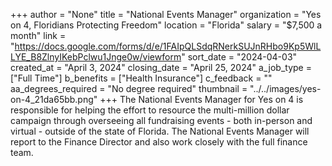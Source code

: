 +++
author = "None"
title = "National Events Manager"
organization = "Yes on 4, Floridians Protecting Freedom"
location = "Florida"
salary = "$7,500 a month"
link = "https://docs.google.com/forms/d/e/1FAIpQLSdqRNerkSUJnRHbo9Kp5WlLLYE_B8ZlnyIKebPclwu1Jnge0w/viewform"
sort_date = "2024-04-03"
created_at = "April 3, 2024"
closing_date = "April 25, 2024"
a_job_type = ["Full Time"]
b_benefits = ["Health Insurance"]
c_feedback = ""
aa_degrees_required = "No degree required"
thumbnail = "../../images/yes-on-4_21da65bb.png"
+++
The National Events Manager for Yes on 4 is responsible for helping the effort to resource the multi-million dollar campaign through overseeing all fundraising events - both in-person and virtual - outside of the state of Florida. The National Events Manager will report to the Finance Director and also work closely with the full finance team. 